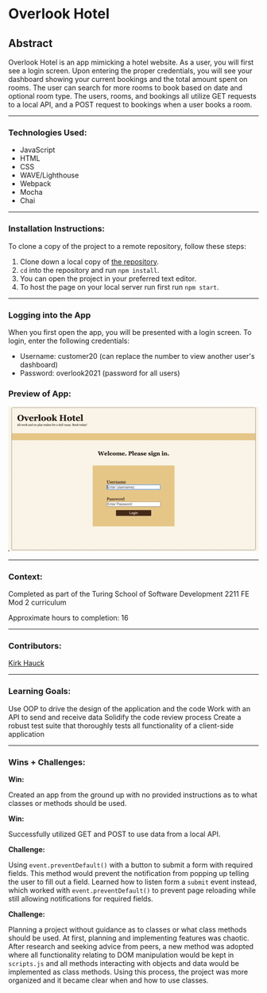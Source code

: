 # Overlook Hotel

## Abstract

Overlook Hotel is an app mimicking a hotel website. As a user, you will first see a login screen. Upon entering the proper credentials, you will see your dashboard showing your current bookings and the total amount spent on rooms. The user can search for more rooms to book based on date and optional room type. The users, rooms, and bookings all utilize GET requests to a local API, and a POST request to bookings when a user books a room.
***

### Technologies Used:
- JavaScript
- HTML
- CSS
- WAVE/Lighthouse
- Webpack
- Mocha
- Chai
***

### Installation Instructions:

To clone a copy of the project to a remote repository, follow these steps:

1. Clone down a local copy of [the repository](https://github.com/kirkhauck/overlook-hotel).
1. `cd` into the repository and run `npm install`.
1. You can open the project in your preferred text editor.
1. To host the page on your local server run first run `npm start`.
***

### Logging into the App

When you first open the app, you will be presented with a login screen. To login, enter the following credentials:

- Username: customer20 (can replace the number to view another user's dashboard)
- Password: overlook2021 (password for all users)

### Preview of App:
![](demo.gif)
***

### Context:

Completed as part of the Turing School of Software Development 2211 FE Mod 2 curriculum

Approximate hours to completion: 16
***

### Contributors:
[Kirk Hauck](https://github.com/kirkhauck)
***

### Learning Goals:

Use OOP to drive the design of the application and the code
Work with an API to send and receive data
Solidify the code review process
Create a robust test suite that thoroughly tests all functionality of a client-side application
***

### Wins + Challenges:

**Win:**

Created an app from the ground up with no provided instructions as to what classes or methods should be used.

**Win:**

Successfully utilized GET and POST to use data from a local API.

**Challenge:**

Using `event.preventDefault()` with a button to submit a form with required fields. This method would prevent the notification from popping up telling the user to fill out a field. Learned how to listen form a `submit` event instead, which worked with `event.preventDefault()` to prevent page reloading while still allowing notifications for required fields.

**Challenge:**

Planning a project without guidance as to classes or what class methods should be used. At first, planning and implementing features was chaotic. After research and seeking advice from peers, a new method was adopted where all functionality relating to DOM manipulation would be kept in `scripts.js` and all methods interacting with objects and data would be implemented as class methods. Using this process, the project was more organized and it became clear when and how to use classes.